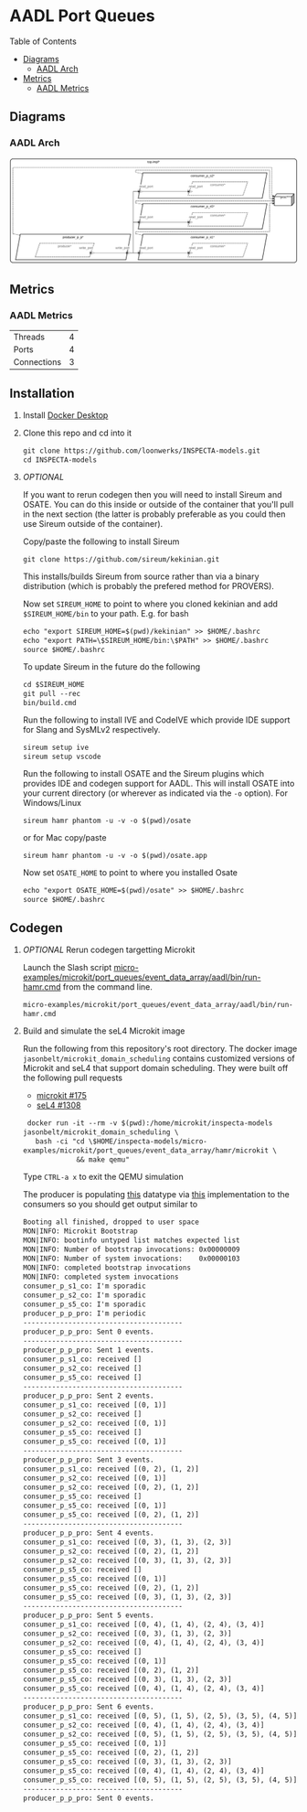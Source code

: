 # AADL Port Queues

 Table of Contents
  * [Diagrams](#diagrams)
    * [AADL Arch](#aadl-arch)
  * [Metrics](#metrics)
    * [AADL Metrics](#aadl-metrics)

## Diagrams
### AADL Arch
![AADL Arch](aadl/diagrams/arch.svg)

## Metrics
### AADL Metrics
| | |
|--|--|
|Threads|4|
|Ports|4|
|Connections|3|


## Installation


1. Install [Docker Desktop](https://www.docker.com/products/docker-desktop/)

1. Clone this repo and cd into it

   ```
   git clone https://github.com/loonwerks/INSPECTA-models.git
   cd INSPECTA-models
   ```

1. *OPTIONAL*

    If you want to rerun codegen then you will need to install Sireum
    and OSATE.  You can do this inside or outside of the container that you'll pull in the next section (the latter is probably preferable as you could then use Sireum outside of the container).

    Copy/paste the following to install Sireum
    ```
    git clone https://github.com/sireum/kekinian.git
    ```

    This installs/builds Sireum from source rather than via a binary distribution (which is probably the prefered method for PROVERS).  

    Now set ``SIREUM_HOME`` to point to where you cloned kekinian and add ``$SIREUM_HOME/bin`` to your path.  E.g. for bash

    ```
    echo "export SIREUM_HOME=$(pwd)/kekinian" >> $HOME/.bashrc
    echo "export PATH=\$SIREUM_HOME/bin:\$PATH" >> $HOME/.bashrc
    source $HOME/.bashrc
    ```

    To update Sireum in the future do the following
    ```
    cd $SIREUM_HOME
    git pull --rec
    bin/build.cmd
    ```

    Run the following to install IVE and CodeIVE which provide IDE support for Slang and SysMLv2 respectively.
    ```
    sireum setup ive
    sireum setup vscode
    ```

    Run the following to install OSATE and the Sireum plugins which provides IDE and codegen support for AADL. This will install OSATE into your current directory (or wherever as indicated via the ``-o`` option).  For Windows/Linux 
    ```
    sireum hamr phantom -u -v -o $(pwd)/osate
    ```

    or for Mac copy/paste
    ```
    sireum hamr phantom -u -v -o $(pwd)/osate.app
    ```

    Now set ``OSATE_HOME`` to point to where you installed Osate

    ```
    echo "export OSATE_HOME=$(pwd)/osate" >> $HOME/.bashrc
    source $HOME/.bashrc
    ```

## Codegen

1. *OPTIONAL* Rerun codegen targetting Microkit
   
    Launch the Slash script [micro-examples/microkit/port_queues/event_data_array/aadl/bin/run-hamr.cmd](aadl/bin/run-hamr.cmd) from the command line.  

   ```
   micro-examples/microkit/port_queues/event_data_array/aadl/bin/run-hamr.cmd
   ```

1. Build and simulate the seL4 Microkit image

    Run the following from this repository's root directory.  The docker image ``jasonbelt/microkit_domain_scheduling`` contains customized versions of Microkit and seL4 that support domain scheduling. They were built off the following pull requests

   - [microkit #175](https://github.com/seL4/microkit/pull/175)
   - [seL4 #1308](https://github.com/seL4/seL4/pull/1308)

   ```
    docker run -it --rm -v $(pwd):/home/microkit/inspecta-models jasonbelt/microkit_domain_scheduling \
      bash -ci "cd \$HOME/inspecta-models/micro-examples/microkit/port_queues/event_data_array/hamr/microkit \
                && make qemu"
    ```

    Type ``CTRL-a x`` to exit the QEMU simulation

    The producer is populating [this](aadl/event_data_port_queues.aadl#L17-L23) datatype via [this](hamr/microkit/components/producer_p_p_producer/src/producer_p_p_producer_user.c#L12-L29) implementation to the consumers so you should get output similar to

    ```
    Booting all finished, dropped to user space
    MON|INFO: Microkit Bootstrap
    MON|INFO: bootinfo untyped list matches expected list
    MON|INFO: Number of bootstrap invocations: 0x00000009
    MON|INFO: Number of system invocations:    0x00000103
    MON|INFO: completed bootstrap invocations
    MON|INFO: completed system invocations
    consumer_p_s1_co: I'm sporadic
    consumer_p_s2_co: I'm sporadic
    consumer_p_s5_co: I'm sporadic
    producer_p_p_pro: I'm periodic
    ---------------------------------------
    producer_p_p_pro: Sent 0 events.
    ---------------------------------------
    producer_p_p_pro: Sent 1 events.
    consumer_p_s1_co: received []
    consumer_p_s2_co: received []
    consumer_p_s5_co: received []
    ---------------------------------------
    producer_p_p_pro: Sent 2 events.
    consumer_p_s1_co: received [(0, 1)]
    consumer_p_s2_co: received []
    consumer_p_s2_co: received [(0, 1)]
    consumer_p_s5_co: received []
    consumer_p_s5_co: received [(0, 1)]
    ---------------------------------------
    producer_p_p_pro: Sent 3 events.
    consumer_p_s1_co: received [(0, 2), (1, 2)]
    consumer_p_s2_co: received [(0, 1)]
    consumer_p_s2_co: received [(0, 2), (1, 2)]
    consumer_p_s5_co: received []
    consumer_p_s5_co: received [(0, 1)]
    consumer_p_s5_co: received [(0, 2), (1, 2)]
    ---------------------------------------
    producer_p_p_pro: Sent 4 events.
    consumer_p_s1_co: received [(0, 3), (1, 3), (2, 3)]
    consumer_p_s2_co: received [(0, 2), (1, 2)]
    consumer_p_s2_co: received [(0, 3), (1, 3), (2, 3)]
    consumer_p_s5_co: received []
    consumer_p_s5_co: received [(0, 1)]
    consumer_p_s5_co: received [(0, 2), (1, 2)]
    consumer_p_s5_co: received [(0, 3), (1, 3), (2, 3)]
    ---------------------------------------
    producer_p_p_pro: Sent 5 events.
    consumer_p_s1_co: received [(0, 4), (1, 4), (2, 4), (3, 4)]
    consumer_p_s2_co: received [(0, 3), (1, 3), (2, 3)]
    consumer_p_s2_co: received [(0, 4), (1, 4), (2, 4), (3, 4)]
    consumer_p_s5_co: received []
    consumer_p_s5_co: received [(0, 1)]
    consumer_p_s5_co: received [(0, 2), (1, 2)]
    consumer_p_s5_co: received [(0, 3), (1, 3), (2, 3)]
    consumer_p_s5_co: received [(0, 4), (1, 4), (2, 4), (3, 4)]
    ---------------------------------------
    producer_p_p_pro: Sent 6 events.
    consumer_p_s1_co: received [(0, 5), (1, 5), (2, 5), (3, 5), (4, 5)]
    consumer_p_s2_co: received [(0, 4), (1, 4), (2, 4), (3, 4)]
    consumer_p_s2_co: received [(0, 5), (1, 5), (2, 5), (3, 5), (4, 5)]
    consumer_p_s5_co: received [(0, 1)]
    consumer_p_s5_co: received [(0, 2), (1, 2)]
    consumer_p_s5_co: received [(0, 3), (1, 3), (2, 3)]
    consumer_p_s5_co: received [(0, 4), (1, 4), (2, 4), (3, 4)]
    consumer_p_s5_co: received [(0, 5), (1, 5), (2, 5), (3, 5), (4, 5)]
    ---------------------------------------
    producer_p_p_pro: Sent 0 events.
    ```